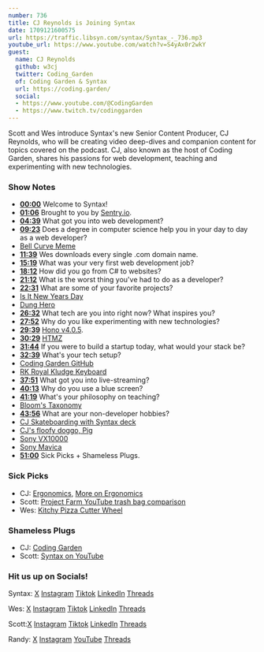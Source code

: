 ```yaml
---
number: 736
title: CJ Reynolds is Joining Syntax
date: 1709121600575
url: https://traffic.libsyn.com/syntax/Syntax_-_736.mp3
youtube_url: https://www.youtube.com/watch?v=S4yAx0r2wkY
guest:
  name: CJ Reynolds
  github: w3cj
  twitter: Coding_Garden
  of: Coding Garden & Syntax
  url: https://coding.garden/
  social:
  - https://www.youtube.com/@CodingGarden
  - https://www.twitch.tv/codinggarden
---
```


Scott and Wes introduce Syntax's new Senior Content Producer, CJ Reynolds, who will be creating video deep-dives and companion content for topics covered on the podcast. CJ, also known as the host of Coding Garden, shares his passions for web development, teaching and experimenting with new technologies.

### Show Notes

* **[00:00](#t=00:00)** Welcome to Syntax!
* **[01:06](#t=01:06)** Brought to you by [Sentry.io](www.sentry.io).
* **[04:39](#t=04:39)** What got you into web development?
* **[09:23](#t=09:23)** Does a degree in computer science help you in your day to day as a web developer?
* [Bell Curve Meme](https://x.com/_hariti/status/1761059582229573895?s=20)
* **[11:39](#t=11:39)** Wes downloads every single .com domain name.
* **[15:19](#t=15:19)** What was your very first web development job?
* **[18:12](#t=18:12)** How did you go from C# to websites?
* **[21:12](#t=21:12)** What is the worst thing you've had to do as a developer?
* **[22:31](#t=22:31)** What are some of your favorite projects?
* [Is It New Years Day](https://isitnewyearsday.com/)
* [Dung Hero](https://dunghero.online/)
* **[26:32](#t=26:32)** What tech are you into right now? What inspires you?
* **[27:52](#t=27:52)** Why do you like experimenting with new technologies?
* **[29:39](#t=29:39)** [Hono v4.0.5](https://hono.dev/).
* **[30:29](#t=30:29)** [HTMZ](https://leanrada.com/htmz/)
* **[31:44](#t=31:44)** If you were to build a startup today, what would your stack be?
* **[32:39](#t=32:39)** What's your tech setup?
* [Coding Garden GitHub](https://github.com/codingGarden/vscode-settings)
* [RK Royal Kludge Keyboard](https://www.amazon.com/RK-ROYAL-KLUDGE-Bluetooth-Mechanical/dp/B08JCQ9JMQ/)
* **[37:51](#t=37:51)** What got you into live-streaming?
* **[40:13](#t=40:13)** Why do you use a blue screen?
* **[41:19](#t=41:19)** What's your philosophy on teaching?
* [Bloom's Taxonomy](https://en.wikipedia.org/wiki/Bloom's_taxonomy)
* **[43:56](#t=43:56)** What are your non-developer hobbies?
* [CJ Skateboarding with Syntax deck](https://twitter.com/coding_garden/status/1749488479887561078)
* [CJ's floofy doggo, Pig](https://www.instagram.com/pigthesaint/)
* [Sony VX10000](https://www.youtube.com/watch?v=qAhR1aWwLG0)
* [Sony Mavica](https://en.wikipedia.org/wiki/Sony_Mavica)
* **[51:00](#t=51:00)** Sick Picks + Shameless Plugs.

### Sick Picks

- CJ: [Ergonomics](https://en.wikipedia.org/wiki/Ergonomics), [More on Ergonomics](https://www.cuh.nhs.uk/patient-information/seating-and-ergonomics/)
- Scott: [Project Farm YouTube trash bag comparison](https://www.youtube.com/watch?v=uw9SMpywYHY&ab_channel=ProjectFarm)
- Wes: [Kitchy Pizza Cutter Wheel](https://www.amazon.ca/dp/B019S3W8AO)

### Shameless Plugs

- CJ: [Coding Garden](https://coding.garden/)
- Scott: [Syntax on YouTube](https://www.youtube.com/@syntaxfm)

### Hit us up on Socials!

Syntax: [X](https://twitter.com/syntaxfm) [Instagram](https://www.instagram.com/syntax_fm/) [Tiktok](https://www.tiktok.com/@syntaxfm) [LinkedIn](https://www.linkedin.com/company/96077407/admin/feed/posts/) [Threads](https://www.threads.net/@syntax_fm)

Wes: [X](https://twitter.com/wesbos) [Instagram](https://www.instagram.com/wesbos/) [Tiktok](https://www.tiktok.com/@wesbos) [LinkedIn](https://www.linkedin.com/in/wesbos/) [Threads](https://www.threads.net/@wesbos)

Scott:[X](https://twitter.com/stolinski) [Instagram](https://www.instagram.com/stolinski/) [Tiktok](https://www.tiktok.com/@stolinski) [LinkedIn](https://www.linkedin.com/in/stolinski/) [Threads](https://www.threads.net/@stolinski)

Randy: [X](https://twitter.com/randyrektor) [Instagram](https://www.instagram.com/randyrektor/) [YouTube](https://www.youtube.com/@randyrektor) [Threads](https://www.threads.net/@randyrektor)
